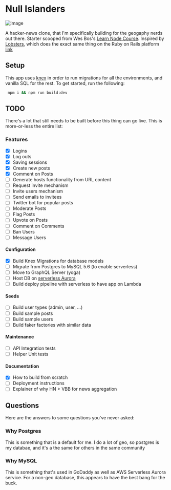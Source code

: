 # Null Islanders

![image](https://user-images.githubusercontent.com/6225122/46587643-4567cd00-ca5d-11e8-8fa2-dedb885ea7a8.png)

A hacker-news clone, that I'm specifically building for the geogaphy nerds out there. Starter scooped from Wes Bos's [Learn Node Course](https://github.com/wesbos/Learn-Node). Inspired by [Lobsters](https://github.com/lobsters/lobsters), which does the exact same thing on the Ruby on Rails platform [link](https://lobste.rs/)

## Setup

This app uses [knex](https://knexjs.org/) in order to run migrations for all the environments, and vanilla SQL for the rest. To get started, run the following:

```sh
 npm i && npm run build:dev
```

## TODO

There's a lot that still needs to be built before this thing can go live. This is more-or-less the entire list:

### Features

- [x] Logins
- [x] Log outs
- [x] Saving sessions
- [x] Create new posts
- [x] Comment on Posts
- [ ] Generate hosts functionality from URL content
- [ ] Request invite mechanism
- [ ] Invite users mechanism
- [ ] Send emails to invitees
- [ ] Twitter bot for popular posts
- [ ] Moderate Posts
- [ ] Flag Posts
- [ ] Upvote on Posts
- [ ] Comment on Comments
- [ ] Ban Users
- [ ] Message Users

#### Configuration

- [x] Build Knex Migrations for database models
- [ ] Migrate from Postgres to MySQL 5.6 (to enable serverless)
- [ ] Move to GraphQL Server (yoga)
- [ ] Host DB on [serverless Aurora](https://aws.amazon.com/rds/aurora/serverless/)
- [ ] Build deploy pipeline with serverless to have app on Lambda

#### Seeds

- [ ] Build user types (admin, user, ...)
- [ ] Build sample posts
- [ ] Build sample users
- [ ] Build faker factories with similar data

#### Maintenance

- [ ] API Integration tests
- [ ] Helper Unit tests

#### Documentation

- [x] How to build from scratch
- [ ] Deployment instructions
- [ ] Explainer of why HN > VBB for news aggregation

## Questions

Here are the answers to some questions you've never asked:

### Why Postgres

This is something that is a default for me. I do a lot of geo, so postgres is my databae, and it's a the same for others in the same community

### Why MySQL

This is something that's used in GoDaddy as well as AWS Serverless Aurora service. For a non-geo database, this appears to have the best bang for the buck.
